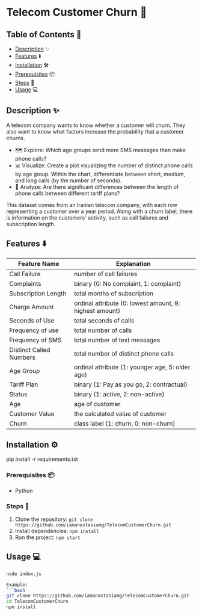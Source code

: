 # Telecom Customer Churn 🚀

## Table of Contents 📑
- [Description](#Description) ✨
- [Features](#Features) ⬇️
- [Installation](#Installation) 🛠️
- [Prerequisites](#Prerequisites) 📦
- [Steps](#Steps) 📝
- [Usage](#Usage) 💻

## Description ✨

A telecom company wants to know whether a customer will churn. They also want to know what factors increase the probability that a customer churns.
- 🗺️ Explore: Which age groups send more SMS messages than make phone calls?
- 📊 Visualize: Create a plot visualizing the number of distinct phone calls by age group. Within the chart, differentiate between short, medium, and long calls (by the number of seconds).
- 🔎 Analyze: Are there significant differences between the length of phone calls between different tariff plans?

This dataset comes from an Iranian telecom company, with each row representing a customer over a year period. Along with a churn label, there is information on the customers' activity, such as call failures and subscription length.

## Features ⬇️

| Feature Name              | Explanation                      
|---------------------------|-------------------------------
| Call Failure              | number of call failures
| Complaints                | binary (0: No complaint, 1: complaint)
| Subscription Length       |	total months of subscription
| Charge Amount             | ordinal attribute (0: lowest amount, 9: highest amount)
| Seconds of Use            | total seconds of calls
| Frequency of use          | total number of calls
| Frequency of SMS          | total number of text messages
| Distinct Called Numbers   | total number of distinct phone calls
| Age Group                 | ordinal attribute (1: younger age, 5: older age)
| Tariff Plan               | binary (1: Pay as you go, 2: contractual)
| Status                    | binary (1: active, 2: non-active)
| Age                       | age of customer
| Customer Value            | the calculated value of customer
| Churn                     | class label (1: churn, 0: non-churn)

## Installation ⚙️

pip install -r requirements.txt

### Prerequisites 📦

- Python

### Steps 📝

1. Clone the repository: `git clone https://github.com/iamanastasiamg/TelecomCustomerChurn.git`
2. Install dependencies: `npm install`
3. Run the project: `npm start`

## Usage 💻
```bash
node index.js

Example:
```bash
git clone https://github.com/iamanastasiamg/TelecomCustomerChurn.git
cd TelecomCustomerChurn
npm install
